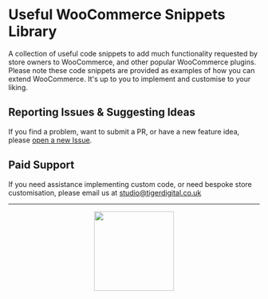 # Useful WooCommerce Snippets Library

A collection of useful code snippets to add much functionality requested by store owners to WooCommerce, and other popular WooCommerce plugins. Please note these code snippets are provided as examples of how you can extend WooCommerce. It's up to you to implement and customise to your liking.

## Reporting Issues & Suggesting Ideas

If you find a problem, want to submit a PR, or have a new feature idea, please [open a new Issue](https://github.com/Prospress/woocommerce-subscriptions-do-not-reduce-stock-on-renewal/issues/new).


## Paid Support

If you need assistance implementing custom code, or need bespoke store customisation, please email us at studio@tigerdigital.co.uk

---

<p align="center">
	<a href="https://tigerdigital.co.uk">
		<img src="https://tigerdigital.cdn.prismic.io/tigerdigital%2F337b1e72-884b-4145-8e23-5d08c85cfb8f_logo.svg" width="160">
	</a>
</p>
